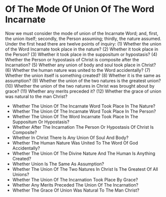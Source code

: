 # Of The Mode Of Union Of The Word Incarnate

Now we must consider the mode of union of the Incarnate Word; and, first, the union itself; secondly, the Person assuming; thirdly, the nature assumed.  Under the first head there are twelve points of inquiry:
(1) Whether the union of the Word Incarnate took place in the nature?
(2) Whether it took place in the Person?
(3) Whether it took place in the suppositum or hypostasis?
(4) Whether the Person or hypostasis of Christ is composite after the Incarnation?
(5) Whether any union of body and soul took place in Christ?
(6) Whether the human nature was united to the Word accidentally?
(7) Whether the union itself is something created?
(8) Whether it is the same as assumption?
(9) Whether the union of the two natures is the greatest union?
(10) Whether the union of the two natures in Christ was brought about by grace?
(11) Whether any merits preceded it?
(12) Whether the grace of union was natural to the man Christ?

* Whether The Union Of The Incarnate Word Took Place In The Nature?
* Whether The Union Of The Incarnate Word Took Place In The Person?
* Whether The Union Of The Word Incarnate Took Place In The Suppositum Or Hypostasis?
* Whether After The Incarnation The Person Or Hypostasis Of Christ Is Composite?
* Whether In Christ There Is Any Union Of Soul And Body?
* Whether The Human Nature Was United To The Word Of God Accidentally?
* Whether The Union Of The Divine Nature And The Human Is Anything Created?
* Whether Union Is The Same As Assumption?
* Whether The Union Of The Two Natures In Christ Is The Greatest Of All Unions?
* Whether The Union Of The Incarnation Took Place By Grace?
* Whether Any Merits Preceded The Union Of The Incarnation?
* Whether The Grace Of Union Was Natural To The Man Christ?
